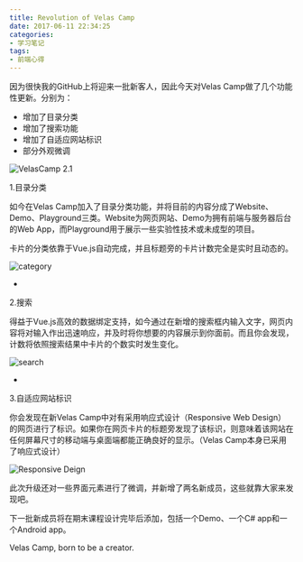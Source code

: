 ```yaml
---
title: Revolution of Velas Camp
date: 2017-06-11 22:34:25
categories:
- 学习笔记
tags:
- 前端心得
---
```


因为很快我的GitHub上将迎来一批新客人，因此今天对Velas Camp做了几个功能性更新。分别为：

- 增加了目录分类
- 增加了搜索功能
- 增加了自适应网站标识
- 部分外观微调

![VelasCamp 2.1](http://o7a3i0m1t.bkt.clouddn.com/image/blog/revolutionvelascamp4.png)

<!--more-->

1.目录分类

如今在Velas Camp加入了目录分类功能，并将目前的内容分成了Website、Demo、Playground三类。Website为网页网站、Demo为拥有前端与服务器后台的Web App，而Playground用于展示一些实验性技术或未成型的项目。

卡片的分类依靠于Vue.js自动完成，并且标题旁的卡片计数完全是实时且动态的。

![category](http://o7a3i0m1t.bkt.clouddn.com/image/blog/revolutionvelascamp1.png)

-



2.搜索

得益于Vue.js高效的数据绑定支持，如今通过在新增的搜索框内输入文字，网页内容将对输入作出迅速响应，并及时将你想要的内容展示到你面前。而且你会发现，计数将依照搜索结果中卡片的个数实时发生变化。

![search](http://o7a3i0m1t.bkt.clouddn.com/image/blog/revolutionvelascampGIF.gif)

-



3.自适应网站标识

你会发现在新Velas Camp中对有采用响应式设计（Responsive Web Design）的网页进行了标识。如果你在网页卡片的标题旁发现了该标识，则意味着该网站在任何屏幕尺寸的移动端与桌面端都能正确良好的显示。（Velas Camp本身已采用了响应式设计）

![Responsive Deign](http://o7a3i0m1t.bkt.clouddn.com/image/blog/revolutionvelascamp3.png)

此次升级还对一些界面元素进行了微调，并新增了两名新成员，这些就靠大家来发现吧。

下一批新成员将在期末课程设计完毕后添加，包括一个Demo、一个C# app和一个Android app。

Velas Camp, born to be a creator.
